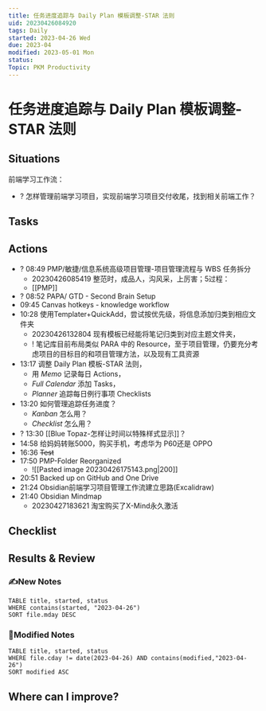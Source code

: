 ```yaml
---
title: 任务进度追踪与 Daily Plan 模板调整-STAR 法则
uid: 20230426084920
tags: Daily
started: 2023-04-26 Wed
due: 2023-04
modified: 2023-05-01 Mon
status:
Topic: PKM Productivity
---
```

# 任务进度追踪与 Daily Plan 模板调整-STAR 法则
## Situations
前端学习工作流：
- ? 怎样管理前端学习项目，实现前端学习项目交付收尾，找到相关前端工作？
## Tasks
## Actions
- ? 08:49 PMP/敏捷/信息系统高级项目管理-项目管理流程与 WBS 任务拆分
    - 20230426085419 整范时，成品人，沟风采，上厉害；5过程：
    - [[PMP]]
- ? 08:52 PAPA/ GTD - Second Brain Setup
- 09:45 Canvas hotkeys - knowledge workflow
- 10:28 使用Templater+QuickAdd，尝试按优先级，将信息添加归类到相应文件夹
    - 20230426132804 现有模板已经能将笔记归类到对应主题文件夹，
    - ! 笔记库目前布局类似 PARA 中的 Resource，至于项目管理，仍要充分考虑项目的目标目的和项目管理方法，以及现有工具资源
- 13:17 调整 Daily Plan 模板-STAR 法则，
	- 用 *Memo* 记录每日 Actions，
	- *Full Calendar* 添加 Tasks，
	- *Planner* 追踪每日例行事项 Checklists
- 13:20 如何管理追踪任务进度？
	- *Kanban* 怎么用？
	- *Checklist* 怎么用？ 
- ? 13:30 [[Blue Topaz-怎样让时间以特殊样式显示]]？
- 14:58 给妈妈转账5000，购买手机，考虑华为 P60还是 OPPO
- 16:36 ~~Test~~
- 17:50 PMP-Folder Reorganized
	- ![[Pasted image 20230426175143.png|200]]
- 20:51 Backed up on GitHub and One Drive 
- 21:24 Obsidian前端学习项目管理工作流建立思路(Excalidraw)
- 21:40 Obsidian Mindmap
    - 20230427183621 淘宝购买了X-Mind永久激活

## Checklist

## Results & Review
### ✍️New Notes

```dataview
TABLE title, started, status
WHERE contains(started, "2023-04-26")
SORT file.mday DESC
```

### 📝Modified Notes

```dataview
TABLE title, started, status
WHERE file.cday != date(2023-04-26) AND contains(modified,"2023-04-26")
SORT modified ASC
```

## Where can I improve?